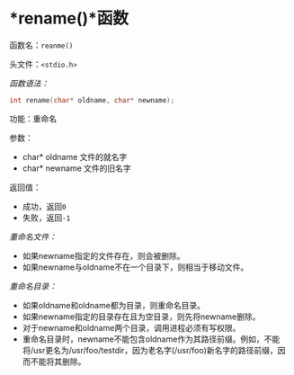 # *rename()*函数

函数名：`reanme()`

头文件：`<stdio.h>`

*函数语法：*

```c
int rename(char* oldname, char* newname);
```

功能：重命名

参数：

- char* oldname 文件的就名字
- char* newname 文件的旧名字

返回值：

- 成功，返回`0`
- 失败，返回`-1`

*重命名文件：*

- 如果newname指定的文件存在，则会被删除。
- 如果newname与oldname不在一个目录下，则相当于移动文件。

*重命名目录：*

- 如果oldname和oldname都为目录，则重命名目录。
- 如果newname指定的目录存在且为空目录，则先将newname删除。
- 对于newname和oldname两个目录，调用进程必须有写权限。
- 重命名目录时，newname不能包含oldname作为其路径前缀。例如，不能将/usr更名为/usr/foo/testdir，因为老名字(/usr/foo)新名字的路径前缀，因而不能将其删除。